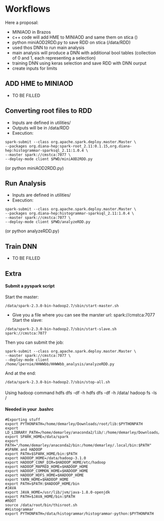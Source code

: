 #  Workflows
Here a proposal:
-  MINIAOD in Brazos
-  c++ code will add HME to MINIAOD and same them on stica ()
-  python miniAOD2RDD.py to save RDD on stica (/data/RDD)
-  used thos DNN to run main analysis
-  main analysis will produce a DNN with additional bool tables (collection of 0 and 1, each representing a selection)
-  training DNN using keras selection and save RDD with DNN ourput
-  create inputs for limits

## ADD HME to MINIAOD
-  TO BE FILLED

## Converting root files to RDD
-  Inputs are defined in utilities/
-  Outputs will be in /data/RDD
-  Execution:
```
spark-submit --class org.apache.spark.deploy.master.Master \
--packages org.diana-hep:spark-root_2.11:0.1.15,org.diana-hep:histogrammar-sparksql_2.11:1.0.4 \
--master spark://cmstca:7077 \
--deploy-mode client $PWD/miniAOD2RDD.py
```
(or python miniAOD2RDD.py)

## Run Analysis
-  Inputs are defined in utilities/
-  Execution:
```
spark-submit --class org.apache.spark.deploy.master.Master \
--packages org.diana-hep:histogrammar-sparksql_2.11:1.0.4 \
--master spark://cmstca:7077 \
--deploy-mode client $PWD/analyzeRDD.py
```
(or python analyzeRDD.py)

## Train DNN
- TO BE FILLED

## Extra
#### Submit a pyspark script
Start the master:
```
/data/spark-2.3.0-bin-hadoop2.7/sbin/start-master.sh
```
-  Give you a file where you can see the marster url: spark://cmstca:7077
Start the slave:
```
/data/spark-2.3.0-bin-hadoop2.7/sbin/start-slave.sh spark://cmstca:7077
```
Then you can submit the job:
```
spark-submit --class org.apache.spark.deploy.master.Master \
--master spark://cmstca:7077 \
--deploy-mode client /home/lpernie/HHWWbb/HHWWbb_analysis/analyzeRDD.py
```
And at the end:
```
/data/spark-2.3.0-bin-hadoop2.7/sbin/stop-all.sh
```

####
Using hadoop command
hdfs dfs -df -h
hdfs dfs -df -h /data/
hadoop fs -ls /

#### Needed in your .bashrc
```
#Exporting stuff
export PYTHONPATH=/home/demarley/Downloads/root/lib:$PYTHONPATH
export LD_LIBRARY_PATH=/home/demarley/anaconda2/lib/:/home/demarley/Downloads/root/lib:$LD_LIBRARY_PATH
export SPARK_HOME=/data/spark
export PATH="/home/demarley/anaconda2/bin:/home/demarley/.local/bin:$PATH"
#SPARK and HADOOP
export PATH=$SPARK_HOME/bin:$PATH
export HADOOP_HOME=/data/hadoop-3.1.0
export HADOOP_CONF_DIR=$HADOOP_HOME/etc/hadoop
export HADOOP_MAPRED_HOME=$HADOOP_HOME
export HADOOP_COMMON_HOME=$HADOOP_HOME
export HADOOP_HDFS_HOME=$HADOOP_HOME
export YARN_HOME=$HADOOP_HOME
export PATH=$PATH:$HADOOP_HOME/bin
#JAVA
export JAVA_HOME=/usr/lib/jvm/java-1.8.0-openjdk
export PATH=$JAVA_HOME/bin:$PATH
#ROOT
source /data/root/bin/thisroot.sh
#Histogrammar
export PYTHONPATH=/data/histogrammar/histogrammar-python:$PYTHONPATH
```
